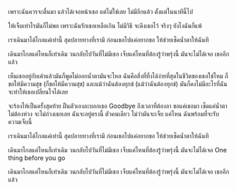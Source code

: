 เพราะฉันควรจะตื่นมา
แล้วได้เจอหน้าเธอ
แต่ไม่ใช่เลย ไม่มีอีกแล้ว
ตั้งแต่ในนาทีนี้ไป

ให้เจ็บเท่าไรมันก็ไม่พอ
เพราะฉันรักเธอเหลือเกิน
ไม่มีวิธี จะดึงเธอไว้
จริงๆ ยังไงฉันก็แพ้

เราเดินมาได้ไกลแค่เท่านี้
สุดปลายทางที่เรามี
ก่อนเธอไปแค่อยากขอ
ให้ช่วยเช็ดน้ำตาให้ฉันที

เดินมาไกลแค่ไหนก็เท่าเดิม
วนกลับไปวันที่ไม่มีเธอ
เจ็บแค่ไหนที่ต้องรู้ว่าพรุ่งนี้
มันจะไม่ได้เจอ เธออีกแล้ว

เห็นเธออยู่กับเค้าแล้วมันก็พูดไม่ออกน้ำตามันจะไหล
ฉันคือสิ่งที่ทิ้งได้ง่ายที่สุดในชีวิตของเธอใช่ไหม
ก็ขอให้มีความสุข (ก็ขอให้มีความสุข)
และแม้ว่าฉันต้องทุกข์ (แม้ว่าฉันต้องทุกข์)
มันก็คงไม่มีอะไรที่ฉันจะทำให้เธอเปลี่ยนใจได้เลย

จะร้องไห้เป็นครั้งสุดท้าย
ฝืนตัวเองละบอกเธอ Goodbye
ถึงเวลาที่ต้องลา ขอแค่เธอมา เช็ดแค่น้ำตา
ไม่ต้องห่วง จะไม่ถ่วงเธอเลย
ฉันจะอยู่ตรงนี้ ตัวคนเดียว ไม่ว่ามันจะเจ็บ
แค่ไหน ฉันพร้อมที่จะรับความเจ็บนี้

เราเดินมาได้ไกลแค่เท่านี้
สุดปลายทางที่เรามี
ก่อนเธอไปแค่อยากขอ
ให้ช่วยเช็ดน้ำตาให้ฉันที

เดินมาไกลแค่ไหนก็เท่าเดิม
วนกลับไปวันที่ไม่มีเธอ
เจ็บแค่ไหนที่ต้องรู้ว่าพรุ่งนี้
มันจะไม่ได้เจอ One thing before you go

เดินมาไกลแค่ไหนก็เท่าเดิม
วนกลับไปวันที่ไม่มีเธอ
เจ็บแค่ไหนที่ต้องรู้ว่าพรุ่งนี้
มันจะไม่ได้เจอ เธออีกแล้ว
